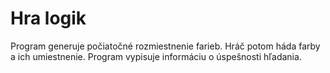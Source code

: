 # Hra logik
Program generuje počiatočné rozmiestnenie farieb. Hráč potom háda farby a ich umiestnenie. Program vypisuje informáciu o úspešnosti hľadania.

